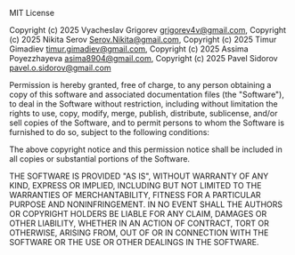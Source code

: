MIT License

Copyright (c) 2025 Vyacheslav Grigorev grigorev4v@gmail.com, Copyright (c) 2025 Nikita Serov Serov.Nikita@gmail.com, Copyright (c) 2025 Timur Gimadiev timur.gimadiev@gmail.com, Copyright (c) 2025 Assima Poyezzhayeva asima8904@gmail.com, Copyright (c) 2025 Pavel Sidorov pavel.o.sidorov@gmail.com

Permission is hereby granted, free of charge, to any person obtaining a copy
of this software and associated documentation files (the "Software"), to deal
in the Software without restriction, including without limitation the rights
to use, copy, modify, merge, publish, distribute, sublicense, and/or sell
copies of the Software, and to permit persons to whom the Software is
furnished to do so, subject to the following conditions:

The above copyright notice and this permission notice shall be included in all
copies or substantial portions of the Software.

THE SOFTWARE IS PROVIDED "AS IS", WITHOUT WARRANTY OF ANY KIND, EXPRESS OR
IMPLIED, INCLUDING BUT NOT LIMITED TO THE WARRANTIES OF MERCHANTABILITY,
FITNESS FOR A PARTICULAR PURPOSE AND NONINFRINGEMENT. IN NO EVENT SHALL THE
AUTHORS OR COPYRIGHT HOLDERS BE LIABLE FOR ANY CLAIM, DAMAGES OR OTHER
LIABILITY, WHETHER IN AN ACTION OF CONTRACT, TORT OR OTHERWISE, ARISING FROM,
OUT OF OR IN CONNECTION WITH THE SOFTWARE OR THE USE OR OTHER DEALINGS IN THE
SOFTWARE.
